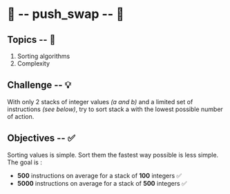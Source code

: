 #  🥞 -- push_swap -- 🥞

## Topics -- 🚨
1. Sorting algorithms
2. Complexity

## Challenge -- 💡

With only 2 stacks of integer values *(a and b)* and a limited set of instructions *(see below)*, try to sort stack a with the lowest possible number of action. 


## Objectives -- ✅

Sorting values is simple. Sort them the fastest way possible is less simple. The goal is :
- **500** instructions on average for a stack of **100** integers     ✅
- **5000** instructions on average for a stack of **500** integers    ✅

